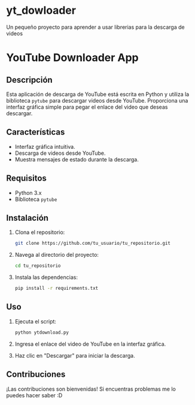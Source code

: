 # yt_dowloader
Un pequeño proyecto para aprender a usar librerias para la descarga de videos 

# YouTube Downloader App

## Descripción
Esta aplicación de descarga de YouTube está escrita en Python y utiliza la biblioteca `pytube` para descargar videos desde YouTube. Proporciona una interfaz gráfica simple para pegar el enlace del video que deseas descargar.

## Características
- Interfaz gráfica intuitiva.
- Descarga de videos desde YouTube.
- Muestra mensajes de estado durante la descarga.

## Requisitos
- Python 3.x
- Biblioteca `pytube`

## Instalación
1. Clona el repositorio:

    ```bash
    git clone https://github.com/tu_usuario/tu_repositorio.git
    ```

2. Navega al directorio del proyecto:

    ```bash
    cd tu_repositorio
    ```

3. Instala las dependencias:

    ```bash
    pip install -r requirements.txt
    ```

## Uso
1. Ejecuta el script:

    ```bash
    python ytdownload.py
    ```

2. Ingresa el enlace del video de YouTube en la interfaz gráfica.
3. Haz clic en "Descargar" para iniciar la descarga.

## Contribuciones
¡Las contribuciones son bienvenidas! Si encuentras problemas me lo puedes hacer saber :D
